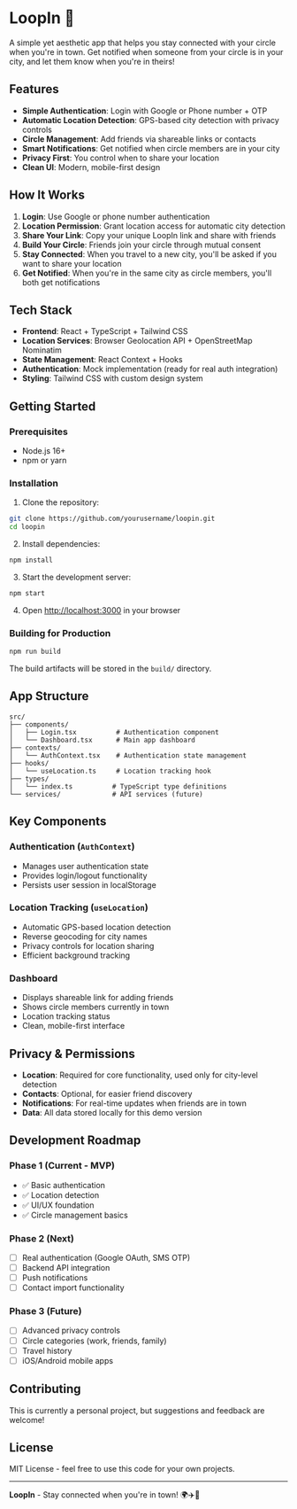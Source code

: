 # LoopIn 🔄

A simple yet aesthetic app that helps you stay connected with your circle when you're in town. Get notified when someone from your circle is in your city, and let them know when you're in theirs!

## Features

- **Simple Authentication**: Login with Google or Phone number + OTP
- **Automatic Location Detection**: GPS-based city detection with privacy controls
- **Circle Management**: Add friends via shareable links or contacts
- **Smart Notifications**: Get notified when circle members are in your city
- **Privacy First**: You control when to share your location
- **Clean UI**: Modern, mobile-first design

## How It Works

1. **Login**: Use Google or phone number authentication
2. **Location Permission**: Grant location access for automatic city detection
3. **Share Your Link**: Copy your unique LoopIn link and share with friends
4. **Build Your Circle**: Friends join your circle through mutual consent
5. **Stay Connected**: When you travel to a new city, you'll be asked if you want to share your location
6. **Get Notified**: When you're in the same city as circle members, you'll both get notifications

## Tech Stack

- **Frontend**: React + TypeScript + Tailwind CSS
- **Location Services**: Browser Geolocation API + OpenStreetMap Nominatim
- **State Management**: React Context + Hooks
- **Authentication**: Mock implementation (ready for real auth integration)
- **Styling**: Tailwind CSS with custom design system

## Getting Started

### Prerequisites
- Node.js 16+
- npm or yarn

### Installation

1. Clone the repository:
```bash
git clone https://github.com/yourusername/loopin.git
cd loopin
```

2. Install dependencies:
```bash
npm install
```

3. Start the development server:
```bash
npm start
```

4. Open [http://localhost:3000](http://localhost:3000) in your browser

### Building for Production

```bash
npm run build
```

The build artifacts will be stored in the `build/` directory.

## App Structure

```
src/
├── components/
│   ├── Login.tsx          # Authentication component
│   └── Dashboard.tsx      # Main app dashboard
├── contexts/
│   └── AuthContext.tsx    # Authentication state management
├── hooks/
│   └── useLocation.ts     # Location tracking hook
├── types/
│   └── index.ts          # TypeScript type definitions
└── services/             # API services (future)
```

## Key Components

### Authentication (`AuthContext`)
- Manages user authentication state
- Provides login/logout functionality
- Persists user session in localStorage

### Location Tracking (`useLocation`)
- Automatic GPS-based location detection
- Reverse geocoding for city names
- Privacy controls for location sharing
- Efficient background tracking

### Dashboard
- Displays shareable link for adding friends
- Shows circle members currently in town
- Location tracking status
- Clean, mobile-first interface

## Privacy & Permissions

- **Location**: Required for core functionality, used only for city-level detection
- **Contacts**: Optional, for easier friend discovery
- **Notifications**: For real-time updates when friends are in town
- **Data**: All data stored locally for this demo version

## Development Roadmap

### Phase 1 (Current - MVP)
- ✅ Basic authentication
- ✅ Location detection
- ✅ UI/UX foundation
- ✅ Circle management basics

### Phase 2 (Next)
- [ ] Real authentication (Google OAuth, SMS OTP)
- [ ] Backend API integration
- [ ] Push notifications
- [ ] Contact import functionality

### Phase 3 (Future)
- [ ] Advanced privacy controls
- [ ] Circle categories (work, friends, family)
- [ ] Travel history
- [ ] iOS/Android mobile apps

## Contributing

This is currently a personal project, but suggestions and feedback are welcome!

## License

MIT License - feel free to use this code for your own projects.

---

**LoopIn** - Stay connected when you're in town! 🌍✈️👥
